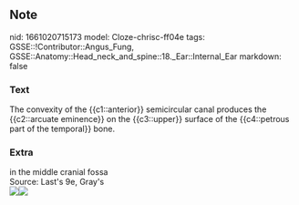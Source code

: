 ## Note
nid: 1661020715173
model: Cloze-chrisc-ff04e
tags: GSSE::!Contributor::Angus_Fung, GSSE::Anatomy::Head_neck_and_spine::18._Ear::Internal_Ear
markdown: false

### Text
The convexity of the {{c1::anterior}} semicircular canal produces the {{c2::arcuate eminence}} on the {{c3::upper}} surface of the {{c4::petrous part of the temporal}} bone.

### Extra
<div>
  <div>
    in the middle cranial fossa
  </div>
  <div>
    Source: Last's 9e, Gray's
  </div>
  <div><img src=
  "paste-53d56496afc4d0492e3a7c0e4fad48b883c0f318.jpg"><img src= 
  "paste-3a6ea4b6ce38f6744629b7401be7d55808dc64e4.jpg"></div>
</div>
